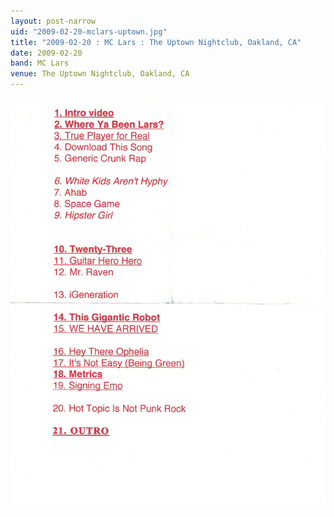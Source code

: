 ```yaml
---
layout: post-narrow
uid: "2009-02-20-mclars-uptown.jpg"
title: "2009-02-20 : MC Lars : The Uptown Nightclub, Oakland, CA"
date: 2009-02-20
band: MC Lars
venue: The Uptown Nightclub, Oakland, CA
---
```


<div class="showcase">
  <img src="/img/2009/02/20090220-MCLars-Uptown.jpg" alt="2009-02-20-mclars-uptown.jpg">
</div>
